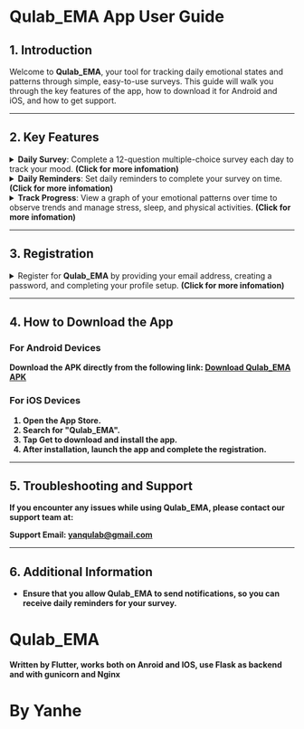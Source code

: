 # Qulab_EMA App User Guide

## 1. Introduction
Welcome to **Qulab_EMA**, your tool for tracking daily emotional states and patterns through simple, easy-to-use surveys. This guide will walk you through the key features of the app, how to download it for Android and iOS, and how to get support.

---

## 2. Key Features
<details>
  <summary><b>Daily Survey</b>: Complete a 12-question multiple-choice survey each day to track your mood. <b>(Click for more infomation)</b></summary>
    <div style="display: flex; justify-content: space-between;">
    <img src="https://raw.githubusercontent.com/ryhmtxx/Qulab_EMA/refs/heads/main/iOS_screenshots/survey.png" alt="survey1" width="300">
    <img src="https://raw.githubusercontent.com/ryhmtxx/Qulab_EMA/refs/heads/main/iOS_screenshots/survey2.png" alt="survey2" width="300">
  </div>
</details>

<details>
  <summary><b>Daily Reminders</b>: Set daily reminders to complete your survey on time. <b>(Click for more infomation)</b></summary>
    <div style="display: flex; justify-content: space-between;">
    <img src="https://raw.githubusercontent.com/ryhmtxx/Qulab_EMA/refs/heads/main/iOS_screenshots/time.png" alt="time1" width="300">
    <img src="https://raw.githubusercontent.com/ryhmtxx/Qulab_EMA/refs/heads/main/iOS_screenshots/time2.png" alt="time2" width="300">
  </div>
</details>

<details>
  <summary><b>Track Progress</b>: View a graph of your emotional patterns over time to observe trends and manage stress, sleep, and physical activities. <b>(Click for more infomation)</b></summary>
    <div style="display: flex; justify-content: space-between;">
    <img src="https://raw.githubusercontent.com/ryhmtxx/Qulab_EMA/refs/heads/main/iOS_screenshots/result.png" alt="result1" width="300">
    <img src="https://raw.githubusercontent.com/ryhmtxx/Qulab_EMA/refs/heads/main/iOS_screenshots/restult2.png" alt="result2" width="300">
  </div>
</details>
    

---

## 3. Registration
<details>
  <summary>Register for <b>Qulab_EMA</b> by providing your email address, creating a password, and completing your profile setup. <b>(Click for more infomation)<b/></summary>
    <div style="display: flex; justify-content: space-between;">
    <img src="https://raw.githubusercontent.com/ryhmtxx/Qulab_EMA/refs/heads/main/iOS_screenshots/register1.png" alt="register1" width="300">
    <img src="https://raw.githubusercontent.com/ryhmtxx/Qulab_EMA/refs/heads/main/iOS_screenshots/register2.png" alt="register2" width="300">
    <img src="https://raw.githubusercontent.com/ryhmtxx/Qulab_EMA/refs/heads/main/iOS_screenshots/register3.png" alt="register3" width="300">
  </div>
</details>


---

## 4. How to Download the App

### For Android Devices
Download the APK directly from the following link:
[Download Qulab_EMA APK](https://github.com/ryhmtxx/Qulab_EMA/releases/download/Qulab_EMA/Qulab_EMA.apk)


### For iOS Devices
1. Open the App Store.
2. Search for **"Qulab_EMA"**.
3. Tap **Get** to download and install the app.
4. After installation, launch the app and complete the registration.

---

## 5. Troubleshooting and Support
If you encounter any issues while using **Qulab_EMA**, please contact our support team at:

**Support Email**: [yanqulab@gmail.com](mailto:yanqulab@gmail.com)

---

## 6. Additional Information
- Ensure that you allow **Qulab_EMA** to send notifications, so you can receive daily reminders for your survey.


# Qulab_EMA

Written by Flutter, works both on Anroid and IOS, use Flask as backend and with gunicorn and Nginx



# By Yanhe
